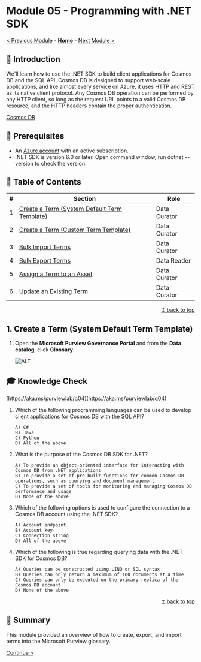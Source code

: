# Module 05 - Programming with .NET SDK

[< Previous Module](../modules/module04.md) - **[Home](../README.md)** - [Next Module >](../modules/module05.md)

## :loudspeaker: Introduction


We'll learn how to use the .NET SDK to build client applications for Cosmos DB and the SQL API. Cosmos DB is designed to support web‑scale applications, and like almost every service on Azure, it uses HTTP and REST as its native client protocol. Any Cosmos DB operation can be performed by any HTTP client, so long as the request URL points to a valid Cosmos DB resource, and the HTTP headers contain the proper authentication.

[Cosmos DB](https://azure.microsoft.com/services/cosmos-db/)

## :thinking: Prerequisites

* An [Azure account](https://azure.microsoft.com/free/) with an active subscription.
* .NET SDK is version 6.0 or later. Open command window, run dotnet --version to check the version.


## :bookmark_tabs: Table of Contents

| #  | Section | Role |
| --- | --- | --- |
| 1 | [Create a Term (System Default Term Template)](#1-create-a-term-system-default-term-template) | Data Curator |
| 2 | [Create a Term (Custom Term Template)](#2-create-a-term-custom-term-template) | Data Curator |
| 3 | [Bulk Import Terms](#3-bulk-import-terms) | Data Curator |
| 4 | [Bulk Export Terms](#4-bulk-export-terms) | Data Reader |
| 5 | [Assign a Term to an Asset](#5-assign-a-term-to-an-asset) | Data Curator |
| 6 | [Update an Existing Term](#6-update-an-existing-term) | Data Curator |

<div align="right"><a href="#module-04---glossary">↥ back to top</a></div>

## 1. Create a Term (System Default Term Template)

1. Open the **Microsoft Purview Governance Portal** and from the **Data catalog**, click **Glossary**.

    ![ALT](../images/module04/04.00-manage-glossary.png)



## :mortar_board: Knowledge Check

[https://aka.ms/purviewlab/q04](https://aka.ms/purviewlab/q04)

1.	Which of the following programming languages can be used to develop client applications for Cosmos DB with the SQL API?

        A) C# 
        B) Java 
        C) Python 
        D) All of the above

2.	What is the purpose of the Cosmos DB SDK for .NET? 

        A) To provide an object-oriented interface for interacting with Cosmos DB from .NET applications 
        B) To provide a set of pre-built functions for common Cosmos DB operations, such as querying and document management 
        C) To provide a set of tools for monitoring and managing Cosmos DB performance and usage 
        D) None of the above

3.	Which of the following options is used to configure the connection to a Cosmos DB account using the .NET SDK? 

        A) Account endpoint 
        B) Account key 
        C) Connection string 
        D) All of the above

4.	Which of the following is true regarding querying data with the .NET SDK for Cosmos DB? 

        A) Queries can be constructed using LINQ or SQL syntax 
        B) Queries can only return a maximum of 100 documents at a time 
        C) Queries can only be executed on the primary replica of the Cosmos DB account 
        D) None of the above


<div align="right"><a href="#module-04---glossary">↥ back to top</a></div>

## :tada: Summary

This module provided an overview of how to create, export, and import terms into the Microsoft Purview glossary.

[Continue >](../modules/module05.md)
